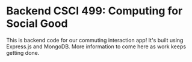 # Backend CSCI 499: Computing for Social Good

This is backend code for our commuting interaction app! It's built using Express.js and MongoDB. More information to come here as work keeps getting done.